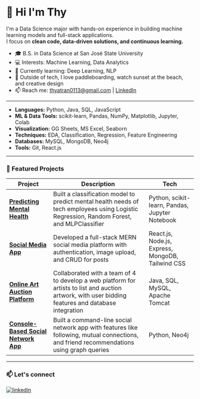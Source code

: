 <!-- ## 💫 Hi I'm Thy

Hi, I'm Thy! I'm a Data Science major at San José State University. I'm interested in data analytics, machine learning, and using data to solve real-world problems, drive decisions, and tell impactful stories.

## 🌐 Let's Connect:

[![linkedin](https://img.shields.io/badge/linkedin-0A66C2?style=for-the-badge&logo=linkedin&logoColor=white)](https://www.linkedin.com/in/thyatran/)
[![Portfolio](https://img.shields.io/badge/Portfolio-%2300B4D8?style=for-the-badge&logo=appveyor&logoColor=white)](https://thyt.netlify.app/)

## 💻 Tech Stack:
![Python](https://img.shields.io/badge/python-3670A0?style=for-the-badge&logo=python&logoColor=ffdd54)
![Java](https://img.shields.io/badge/java-%23ED8B00.svg?style=for-the-badge&logo=openjdk&logoColor=white)
![JavaScript](https://img.shields.io/badge/javascript-%23323330.svg?style=for-the-badge&logo=javascript&logoColor=%23F7DF1E)
![HTML5](https://img.shields.io/badge/html5-%23E34F26.svg?style=for-the-badge&logo=html5&logoColor=white)
![CSS3](https://img.shields.io/badge/css3-%231572B6.svg?style=for-the-badge&logo=css3&logoColor=white)
![SQL](https://img.shields.io/badge/SQL-%2300B4D8.svg?style=for-the-badge&logo=postgresql&logoColor=white)
![MySQL](https://img.shields.io/badge/mysql-4479A1.svg?style=for-the-badge&logo=mysql&logoColor=white)
![MongoDB](https://img.shields.io/badge/MongoDB-%234ea94b.svg?style=for-the-badge&logo=mongodb&logoColor=white)
![Pandas](https://img.shields.io/badge/pandas-%23150458.svg?style=for-the-badge&logo=pandas&logoColor=white)
![NumPy](https://img.shields.io/badge/numpy-%23013243.svg?style=for-the-badge&logo=numpy&logoColor=white)
![Matplotlib](https://img.shields.io/badge/Matplotlib-%23ffffff.svg?style=for-the-badge&logo=Matplotlib&logoColor=black)
![React](https://img.shields.io/badge/react-%2320232a.svg?style=for-the-badge&logo=react&logoColor=%2361DAFB)
![MySQL](https://img.shields.io/badge/mysql-4479A1.svg?style=for-the-badge&logo=mysql&logoColor=white) 
![Neo4J](https://img.shields.io/badge/Neo4j-008CC1?style=for-the-badge&logo=neo4j&logoColor=white) 
![MongoDB](https://img.shields.io/badge/MongoDB-%234ea94b.svg?style=for-the-badge&logo=mongodb&logoColor=white) 
![Keras](https://img.shields.io/badge/Keras-%23D00000.svg?style=for-the-badge&logo=Keras&logoColor=white) 
![scikit-learn](https://img.shields.io/badge/scikit--learn-%23F7931E.svg?style=for-the-badge&logo=scikit-learn&logoColor=white) 
![TensorFlow](https://img.shields.io/badge/TensorFlow-%23FF6F00.svg?style=for-the-badge&logo=TensorFlow&logoColor=white) 

## Reach me at:
📫 `thyatran0113@gmail.com`
-->

# 💫 Hi I'm Thy

I'm a Data Science major with hands-on experience in building machine learning models and full-stack applications.  
I focus on **clean code, data-driven solutions, and continuous learning.**

- 🎓 B.S. in Data Science at San José State University
- 💻 Interests: Machine Learning, Data Analytics
- 🌱 Currently learning: Deep Learning, NLP  
- 🌊 Outside of tech, I love paddleboarding, watch sunset at the beach, and creative design
- 📫 Reach me: [thyatran0113@gmail.com](mailto:thyatran0113@gmail.com) | [LinkedIn](https://www.linkedin.com/in/thyatran)

---

- **Languages:** Python, Java, SQL, JavaScript  
- **ML & Data Tools:** scikit-learn, Pandas, NumPy, Matplotlib, Jupyter, Colab  
- **Visualization:** GG Sheets, MS Excel, Seaborn  
- **Techniques:** EDA, Classification, Regression, Feature Engineering  
- **Databases:** MySQL, MongoDB, Neo4j  
- **Tools:** Git, React.js


---

### 📂 Featured Projects

| Project | Description | Tech |
|--------|-------------|------|
| [**Predicting Mental Health**](https://github.com/harsita-keerthi/predicting-mental-health) | Built a classification model to predict mental health needs of tech employees using Logistic Regression, Random Forest, and MLPClassifier | Python, scikit-learn, Pandas, Jupyter Notebook |
| [**Social Media App**](https://github.com/thyatran/social-media) | Developed a full-stack MERN social media platform with authentication, image upload, and CRUD for posts | React.js, Node.js, Express, MongoDB, Tailwind CSS |
| [**Online Art Auction Platform**](https://github.com/PrabhnoorKhatkar/CS157A-Team10) | Collaborated with a team of 4 to develop a web platform for artists to list and auction artwork, with user bidding features and database integration | Java, SQL, MySQL, Apache Tomcat |
| [**Console-Based Social Network App**](https://github.com/rashmi-sonth/social-network) | Built a command-line social network app with features like following, mutual connections, and friend recommendations using graph queries | Python, Neo4j |


---

### 📫 Let's connect

[![linkedin](https://img.shields.io/badge/linkedin-0A66C2?style=for-the-badge&logo=linkedin&logoColor=white)](https://www.linkedin.com/in/thyatran/)
